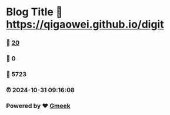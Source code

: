 # Blog Title :link: https://qigaowei.github.io/digit 
### :page_facing_up: [20](https://qigaowei.github.io/digit/tag.html) 
### :speech_balloon: 0 
### :hibiscus: 5723 
### :alarm_clock: 2024-10-31 09:16:08 
### Powered by :heart: [Gmeek](https://github.com/Meekdai/Gmeek)
